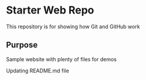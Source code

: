 # Starter Web Repo

This repository is for showing how Git and GitHub work

## Purpose

Sample website with plenty of files for demos

Updating README.md file